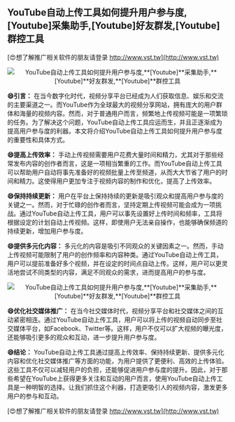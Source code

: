 ## **YouTube自动上传工具如何提升用户参与度,**[Youtube]**采集助手,**[Youtube]**好友群发,**[Youtube]**群控工具**

[😍想了解推广相关软件的朋友请登录 http://www.vst.tw](http://www.vst.tw)

 <center><img src="https://vst.tw/MP4/tuiguang/png/2.png" alt="YouTube自动上传工具如何提升用户参与度,**[Youtube]**采集助手,**[Youtube]**好友群发,**[Youtube]**群控工具"></center>

**😄引言：**
在当今数字化时代，视频分享平台已经成为人们获取信息、娱乐和交流的主要渠道之一。而YouTube作为全球最大的视频分享网站，拥有庞大的用户群体和海量的视频内容。然而，对于普通用户而言，频繁地上传视频可能是一项繁琐的任务。为了解决这个问题，YouTube自动上传工具应运而生，并且正逐渐成为提高用户参与度的利器。本文将介绍YouTube自动上传工具如何提升用户参与度的重要性和具体方式。

**😄提高上传效率：**
手动上传视频需要用户花费大量时间和精力，尤其对于那些经常发布内容的创作者而言，这是一项相当繁重的工作。而YouTube自动上传工具可以帮助用户自动将事先准备好的视频批量上传至频道，从而大大节省了用户的时间和精力。这使得用户更加专注于视频内容的制作和优化，提高了上传效率。

**😄保持持续更新：**
用户在平台上保持持续的更新是吸引观众和提高用户参与度的关键之一。然而，对于忙碌的创作者而言，坚持定期上传视频可能会成为一项挑战。通过YouTube自动上传工具，用户可以事先设置好上传时间和频率，工具将根据设定的计划自动上传视频。这样，即使用户无法亲自操作，也能够确保频道的持续更新，增加用户参与度。

**😄提供多元化内容：**
多元化的内容是吸引不同观众的关键因素之一。然而，手动上传视频可能限制了用户的创作频率和内容种类。通过YouTube自动上传工具，用户可以提前准备好多个视频，并在设定的时间点自动上传。这样，用户可以更灵活地尝试不同类型的内容，满足不同观众的需求，进而提高用户的参与度。

 <center><img src="https://vst.tw/MP4/tuiguang/png/0.png" alt="YouTube自动上传工具如何提升用户参与度,**[Youtube]**采集助手,**[Youtube]**好友群发,**[Youtube]**群控工具"></center>

**😄优化社交媒体推广：**
在当今社交媒体时代，视频分享平台和社交媒体之间的互动紧密相连。通过YouTube自动上传工具，用户可以将上传的视频自动同步至社交媒体平台，如Facebook、Twitter等。这样，用户不仅可以扩大视频的曝光度，还能够吸引更多的观众和互动，进一步提升用户参与度。

**😄结论：**
YouTube自动上传工具通过提高上传效率、保持持续更新、提供多元化内容和优化社交媒体推广等方面的功能，为用户提供了更便利、高效的上传体验。这些工具不仅可以减轻用户的负担，还能够促进用户参与度的提升。因此，对于那些希望在YouTube上获得更多关注和互动的用户而言，使用YouTube自动上传工具是一种明智的选择。让我们抓住这个利器，打造更吸引人的视频内容，激发更多用户的参与和互动。

[😍想了解推广相关软件的朋友请登录 http://www.vst.tw](http://www.vst.tw)



